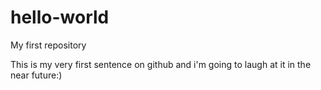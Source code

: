 # hello-world
My first repository

This is my very first sentence on github and i'm going to laugh at it in the near future:)
